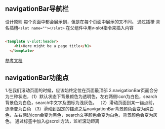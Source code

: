 ## navigationBar导航栏
设计原则
每个页面中都会展示到，但是在每个页面中展示的又不同。
通过插槽
具名插槽`<slot name=""></slot>`
在父组件中用v-slot指令来插入内容
```html

<template v-slot:header>
    <h1>Here might be a page title</h1>
  </template>
```

[参考文档](https://cn.vuejs.org/v2/guide/components-slots.html)

## navigationBar功能点
1.在我们滚动页面的时候，应该始终定位在页面最顶部
2.navigationBar页面会分为三种状态，（1）默认状态下背景颜色为透明色，左右两侧Icon为白色，search背景色为白色，search中文字及图标为浅灰色。
（2）滑动页面到某一锚点前，逐渐变为白色
（3）滑动到固定的锚点之后navigationBar背景颜色会变为纯白色，左右两边icon会变为黑色，search文字颜色会变为白色，背景颜色会变为灰色。
通过标签中加入@scroll方法，监听滚动距离